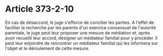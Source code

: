 # Article 373-2-10

En cas de désaccord, le juge s'efforce de concilier les parties.   A l'effet de faciliter la recherche par les parents d'un exercice consensuel de l'autorité parentale, le juge peut leur proposer une mesure de médiation et, après avoir recueilli leur accord, désigner un médiateur familial pour y procéder.   Il peut leur enjoindre de rencontrer un médiateur familial qui les informera sur l'objet et le déroulement de cette mesure.